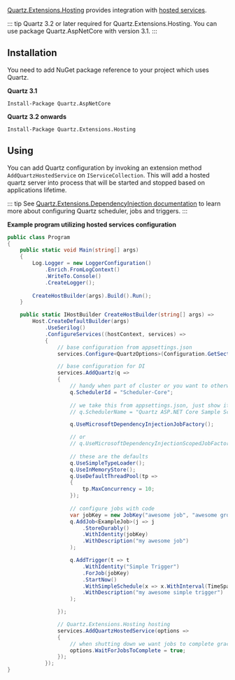 [Quartz.Extensions.Hosting](https://www.nuget.org/packages/Quartz.Extensions.Hosting)
provides integration with [hosted services](https://docs.microsoft.com/en-us/aspnet/core/fundamentals/host/hosted-services).

::: tip
Quartz 3.2 or later required for Quartz.Extensions.Hosting. You can use package Quartz.AspNetCore with version 3.1.
:::

## Installation

You need to add NuGet package reference to your project which uses Quartz.

**Quartz 3.1**

    Install-Package Quartz.AspNetCore 

**Quartz 3.2 onwards**

    Install-Package Quartz.Extensions.Hosting

## Using

You can add Quartz configuration by invoking an extension method `AddQuartzHostedService` on `IServiceCollection`.
This will add a hosted quartz server into process that will be started and stopped based on applications lifetime.

::: tip
See [Quartz.Extensions.DependencyInjection documentation](microsoft-di-integration) to learn more about configuring Quartz scheduler, jobs and triggers.
:::

**Example program utilizing hosted services configuration**

```csharp
public class Program
{
    public static void Main(string[] args)
    {
        Log.Logger = new LoggerConfiguration()
            .Enrich.FromLogContext()
            .WriteTo.Console()
            .CreateLogger();
        
        CreateHostBuilder(args).Build().Run();
    }

    public static IHostBuilder CreateHostBuilder(string[] args) =>
        Host.CreateDefaultBuilder(args)
            .UseSerilog()
            .ConfigureServices((hostContext, services) =>
            {
                // base configuration from appsettings.json
                services.Configure<QuartzOptions>(Configuration.GetSection("Quartz"));

                // base configuration for DI
                services.AddQuartz(q =>
                {
                    // handy when part of cluster or you want to otherwise identify multiple schedulers
                    q.SchedulerId = "Scheduler-Core";
                    
                    // we take this from appsettings.json, just show it's possible
                    // q.SchedulerName = "Quartz ASP.NET Core Sample Scheduler";

                    q.UseMicrosoftDependencyInjectionJobFactory();

                    // or 
                    // q.UseMicrosoftDependencyInjectionScopedJobFactory();
                    
                    // these are the defaults
                    q.UseSimpleTypeLoader();
                    q.UseInMemoryStore();
                    q.UseDefaultThreadPool(tp =>
                    {
                        tp.MaxConcurrency = 10;
                    });
                    
                    // configure jobs with code
                    var jobKey = new JobKey("awesome job", "awesome group");
                    q.AddJob<ExampleJob>(j => j
                        .StoreDurably()
                        .WithIdentity(jobKey)
                        .WithDescription("my awesome job")
                    );

                    q.AddTrigger(t => t
                        .WithIdentity("Simple Trigger")    
                        .ForJob(jobKey)
                        .StartNow()
                        .WithSimpleSchedule(x => x.WithInterval(TimeSpan.FromSeconds(10)).RepeatForever())
                        .WithDescription("my awesome simple trigger")
                    );

                });

                // Quartz.Extensions.Hosting hosting
                services.AddQuartzHostedService(options =>
                {
                    // when shutting down we want jobs to complete gracefully
                    options.WaitForJobsToComplete = true;
                });
            });
}

```
